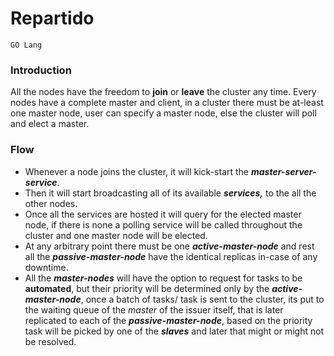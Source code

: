 # Repartido

`GO Lang`

### Introduction
All the nodes have the freedom to **join** or **leave** the cluster any time.
Every nodes have a complete master and client, in a cluster there must be at-least one master node, user can specify a master node, else the cluster will poll and elect a master.
### Flow
* Whenever a node joins the cluster, it will kick-start the ***master-server-service***.
* Then it will start broadcasting all of its available ***services,*** to the all the other nodes.
* Once all the services are hosted it will query for the elected master node, if there is none a polling service will be called throughout the cluster and one master node will be elected.
* At any arbitrary point there must be one ***active-master-node*** and rest all the ***passive-master-node*** have the identical replicas in-case of any downtime.
* All the ***master-nodes*** will have the option to request for tasks to be **automated**, but their priority will be determined only by the ***active-master-node***, once a batch of tasks/ task is sent to the cluster, its put to the waiting queue of the *master* of the issuer itself, that is later replicated to each of the ***passive-master-node***, based on the priority task will be picked by one of the ***slaves*** and later that might or might not be resolved.
